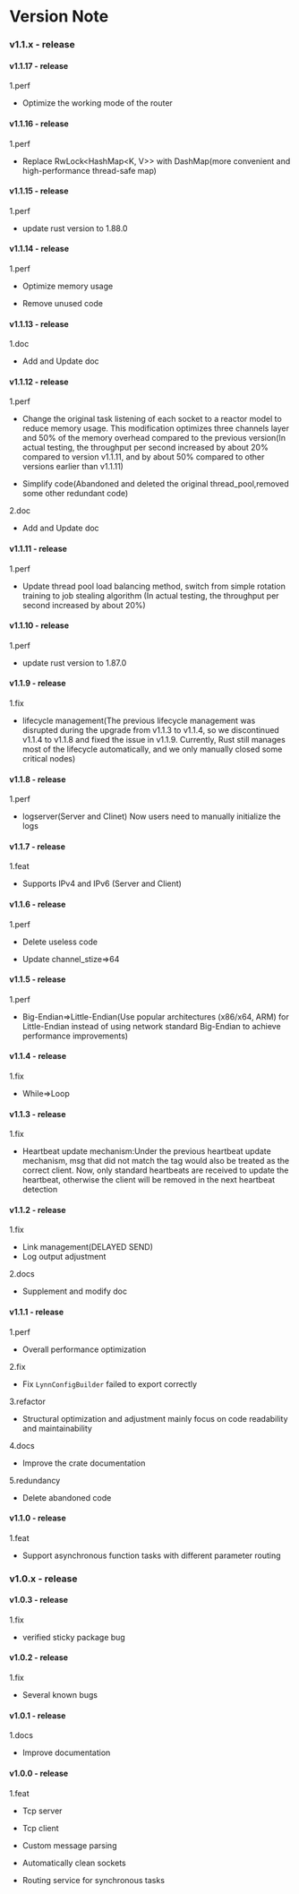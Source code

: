 # Version Note

### v1.1.x - release

#### v1.1.17 - release

1.perf

- Optimize the working mode of the router

#### v1.1.16 - release

1.perf

- Replace RwLock<HashMap<K, V>> with DashMap(more convenient and high-performance thread-safe map)

#### v1.1.15 - release

1.perf

- update rust version to 1.88.0

#### v1.1.14 - release

1.perf

- Optimize memory usage

- Remove unused code

#### v1.1.13 - release

1.doc

- Add and Update doc

#### v1.1.12 - release

1.perf

- Change the original task listening of each socket to a reactor model to reduce memory usage. This modification optimizes three channels layer and 50% of the memory overhead compared to the previous version(In actual testing, the throughput per second increased by about 20% compared to version v1.1.11, and by about 50% compared to other versions earlier than v1.1.11)

- Simplify code(Abandoned and deleted the original thread_pool,removed some other redundant code)

2.doc

- Add and Update doc

#### v1.1.11 - release

1.perf

- Update thread pool load balancing method, switch from simple rotation training to job stealing algorithm (In actual testing, the throughput per second increased by about 20%)

#### v1.1.10 - release

1.perf

- update rust version to 1.87.0

#### v1.1.9 - release

1.fix

- lifecycle management(The previous lifecycle management was disrupted during the upgrade from v1.1.3 to v1.1.4, so we discontinued v1.1.4 to v1.1.8 and fixed the issue in v1.1.9. Currently, Rust still manages most of the lifecycle automatically, and we only manually closed some critical nodes)

#### v1.1.8 - release

1.perf

- logserver(Server and Clinet) Now users need to manually initialize the logs

#### v1.1.7 - release

1.feat

- Supports IPv4 and IPv6 (Server and Client)

#### v1.1.6 - release

1.perf

- Delete useless code

- Update channel_stize=>64

#### v1.1.5 - release

1.perf

- Big-Endian=>Little-Endian(Use popular architectures (x86/x64, ARM) for Little-Endian instead of using network standard Big-Endian to achieve performance improvements)

#### v1.1.4 - release

1.fix

- While=>Loop

#### v1.1.3 - release

1.fix

- Heartbeat update mechanism:Under the previous heartbeat update mechanism, msg that did not match the tag would also be treated as the correct client. Now, only standard heartbeats are received to update the heartbeat, otherwise the client will be removed in the next heartbeat detection

#### v1.1.2 - release

1.fix

- Link management(DELAYED SEND)
- Log output adjustment

2.docs

- Supplement and modify doc

#### v1.1.1 - release

1.perf

- Overall performance optimization

2.fix

- Fix `LynnConfigBuilder` failed to export correctly

3.refactor

- Structural optimization and adjustment mainly focus on code readability and maintainability

4.docs

- Improve the crate documentation

5.redundancy

- Delete abandoned code

#### v1.1.0 - release

1.feat

- Support asynchronous function tasks with different parameter routing

### v1.0.x - release

#### v1.0.3 - release

1.fix

- verified sticky package bug

#### v1.0.2 - release

1.fix

- Several known bugs

#### v1.0.1 - release

1.docs

- Improve documentation

#### v1.0.0 - release

1.feat

- Tcp server

- Tcp client

- Custom message parsing

- Automatically clean sockets

- Routing service for synchronous tasks